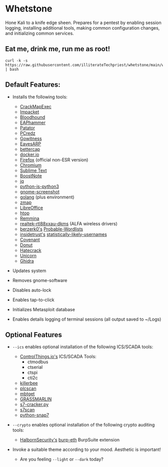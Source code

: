 # Whetstone

Hone Kali to a knife edge sheen. Prepares for a pentest by enabling session logging, installing additional tools, making common configuration changes, and initializing common services.

## Eat me, drink me, run me as root!

```sudo -i
curl -k -s https://raw.githubusercontent.com/illiterateTechpriest/whetstone/main/whetstone.sh  | bash
```

## Default Features:

- Installs the following tools:
	- [CrackMapExec](https://github.com/byt3bl33d3r/CrackMapExec)
	- [Impacket](https://github.com/SecureAuthCorp/impacket)
	- [Bloodhound](https://github.com/BloodHoundAD/BloodHound)
	- [EAPhammer](https://github.com/s0lst1c3/eaphammer)
	- [Patator](https://github.com/lanjelot/patator)
	- [PCredz](https://github.com/lgandx/PCredz)
	- [Gowitness](https://github.com/sensepost/gowitness)
	- [EavesARP](https://github.com/arch4ngel/eavesarp) 
	- [bettercap](https://github.com/bettercap/bettercap) 
	- [docker.io](https://www.kali.org/docs/containers/installing-docker-on-kali/)
	- [Firefox](https://wiki.debian.org/Firefox) (official non-ESR version)
	- [Chromium](https://www.kali.org/tools/chromium/)
	- [Sublime Text](https://www.sublimetext.com/docs/linux_repositories.html)
	- [BoostNote](https://github.com/BoostIO/BoostNote-App)
	- [jq](https://stedolan.github.io/jq/)
	- [python-is-python3](https://www.kali.org/docs/general-use/python3-transition/)
	- [gnome-screenshot](https://linux.die.net/man/1/gnome-screenshot)			
	- [golang](https://go.dev/) (plus environment)
	- [zmap](https://github.com/zmap/zmap)
	- [LibreOffice](https://www.libreoffice.org/)
	- [htop](https://htop.dev/)
	- [Remmina](https://remmina.org/)
	- [realtek-rtl88xxau-dkms](https://gitlab.com/kalilinux/packages/realtek-rtl88xxau-dkms) (ALFA wireless drivers)
    - [berzerk0's](https://github.com/berzerk0) [Probable-Wordlists](https://github.com/berzerk0/Probable-Wordlists)     	 	
	- [insidetrust's](https://github.com/insidetrust) [statistically-likely-usernames](https://github.com/insidetrust/statistically-likely-usernames)
    - [Covenant](https://github.com/cobbr/Covenant) 
    - [Donut](https://github.com/TheWover/donut)                          	  	
    - [Hatecrack](https://github.com/trustedsec/hate_crack)                                      
    - [Unicorn](https://github.com/trustedsec/unicorn)  
	- [Ghidra](https://ghidra-sre.org/) 	

- Updates system
- Removes gnome-software
- Disables auto-lock
- Enables tap-to-click
- Initializes Metasploit database
- Enables details logging of terminal sessions (all output saved to ~/Logs)					

## Optional Features

- ```--ics``` enables optional installation of the following ICS/SCADA tools:
    - [ControlThings.io's](https://github.com/ControlThings-io/) ICS/SCADA Tools:
		- ctmodbus
    	- ctserial
    	- ctspi
    	- cti2c
	- [killerbee](https://github.com/riverloopsec/killerbee)
	- [plcscan](https://github.com/meeas/plcscan)
	- [mbtget](https://github.com/sourceperl/mbtget)
	- [GRASSMARLIN](https://github.com/nsacyber/GRASSMARLIN)
	- [s7-cracker.py](https://raw.githubusercontent.com/hslatman/awesome-industrial-control-system-security/main/source/s7-cracker.py)
	- [s7scan](https://github.com/klsecservices/s7scan)
	- [python-snap7](https://github.com/gijzelaerr/python-snap7)

- ```--crypto``` enables optional installation of the following crypto auditing tools:
	- [HalbornSecurity's](https://github.com/HalbornSecurity) [burp-eth](https://github.com/HalbornSecurity/burp-eth) BurpSuite extension

- Invoke a suitable theme according to your mood. Aesthetic is important!
	- Are you feeling ```--light``` or ```--dark``` today?
